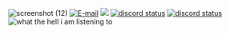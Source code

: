 ![screenshot (12)](https://user-images.githubusercontent.com/92306660/158033523-1988a39e-099b-42e4-9d2d-380310ee49c3.png)
[![E-mail](https://img.icons8.com/fluency/40/000000/circled-envelope.png)](Matarykh100@gmail.com)
![](https://img.shields.io/badge/Code%20Editor-VSCode-informational?style=flat&logo=visual-studio-code&style=for-the-badge&logoColor=blue)
 <a href='https://discord.com/users/937083750020415499' target='_blank'><img alt="discord status" src="https://dev.discordprofiles.me/badge/status/937083750020415499" /></a>
   <a href='https://discord.com/users/937083750020415499' target='_blank'><img alt="discord status" src="https://dev.discordprofiles.me/badge/status/937083750020415499" /></a>
  <img alt="what the hell i am listening to" src="https://dev.discordprofiles.me/badge/spotify/937083750020415499" />



